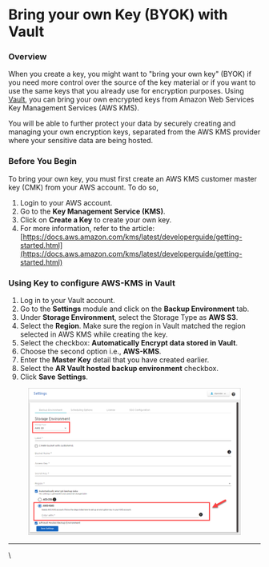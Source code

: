 # Bring your own Key (BYOK) with Vault

### **Overview** <a href="#overview" id="overview"></a>

When you create a key, you might want to "bring your own key" (BYOK) if you need more control over the source of the key material or if you want to use the same keys that you already use for encryption purposes. Using [Vault](https://www.autorabit.com/products/vault-data-backup-recovery/), you can bring your own encrypted keys from Amazon Web Services Key Management Services (AWS KMS).

You will be able to further protect your data by securely creating and managing your own encryption keys, separated from the AWS KMS provider where your sensitive data are being hosted.

### Before You Begin <a href="#before-you-begin" id="before-you-begin"></a>

To bring your own key, you must first create an AWS KMS customer master key (CMK) from your AWS account. To do so,

1. Login to your AWS account.
2. Go to the **Key Management Service (KMS)**.
3. Click on **Create a Key** to create your own key.
4. For more information, refer to the article: [https://docs.aws.amazon.com/kms/latest/developerguide/getting-started.html](https://docs.aws.amazon.com/kms/latest/developerguide/getting-started.html)

### Using Key to configure AWS-KMS in Vault <a href="#using-key-to-configure-awskms-in-vault" id="using-key-to-configure-awskms-in-vault"></a>

1. Log in to your Vault account.
2. Go to the **Settings** module and click on the **Backup Environment** tab.
3. Under **Storage Environment**, select the Storage Type as **AWS S3**.
4. Select the **Region**. Make sure the region in Vault matched the region selected in AWS KMS while creating the key.
5. Select the checkbox: **Automatically Encrypt data stored in Vault**.
6. Choose the second option i.e., **AWS-KMS**.
7. Enter the **Master Key** detail that you have created earlier.
8. Select the **AR Vault hosted backup environment** checkbox.
9. Click **Save** **Settings**.

<figure><img src="../../../../../.gitbook/assets/image (97) (1).png" alt="" width="563"><figcaption></figcaption></figure>

***

\
